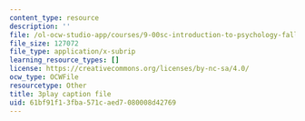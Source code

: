 ```yaml
---
content_type: resource
description: ''
file: /ol-ocw-studio-app/courses/9-00sc-introduction-to-psychology-fall-2011/61bf91f13fba571caed7080008d42769_Qw4SkvZ03cc.vtt
file_size: 127072
file_type: application/x-subrip
learning_resource_types: []
license: https://creativecommons.org/licenses/by-nc-sa/4.0/
ocw_type: OCWFile
resourcetype: Other
title: 3play caption file
uid: 61bf91f1-3fba-571c-aed7-080008d42769
---
```

